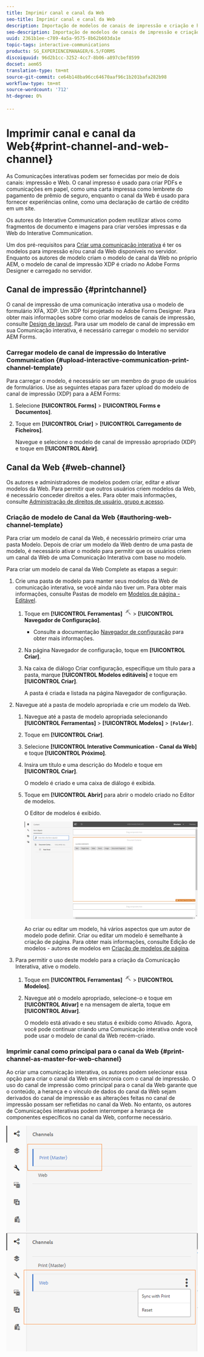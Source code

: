 ```yaml
---
title: Imprimir canal e canal da Web
seo-title: Imprimir canal e canal da Web
description: Importação de modelos de canais de impressão e criação e habilitação de modelos de canais da Web
seo-description: Importação de modelos de canais de impressão e criação e habilitação de modelos de canais da Web
uuid: 2361b1ee-c789-4a5a-9575-8b62b603da1e
topic-tags: interactive-communications
products: SG_EXPERIENCEMANAGER/6.5/FORMS
discoiquuid: 96d2b1cc-3252-4cc7-8b06-a897cbef8599
docset: aem65
translation-type: tm+mt
source-git-commit: ce64b148ba96cc64670aaf96c1b201bafa282b98
workflow-type: tm+mt
source-wordcount: '712'
ht-degree: 0%

---
```



# Imprimir canal e canal da Web{#print-channel-and-web-channel}

As Comunicações interativas podem ser fornecidas por meio de dois canais: impressão e Web. O canal impresso é usado para criar PDFs e comunicações em papel, como uma carta impressa como lembrete do pagamento de prêmio de seguro, enquanto o canal da Web é usado para fornecer experiências online, como uma declaração de cartão de crédito em um site.

Os autores do Interative Communication podem reutilizar ativos como fragmentos de documento e imagens para criar versões impressas e da Web do Interative Communication.

Um dos pré-requisitos para [Criar uma comunicação interativa](../../forms/using/create-interactive-communication.md) é ter os modelos para impressão e/ou canal da Web disponíveis no servidor. Enquanto os autores de modelo criam o modelo de canal da Web no próprio AEM, o modelo de canal de impressão XDP é criado no Adobe Forms Designer e carregado no servidor.

## Canal de impressão {#printchannel}

O canal de impressão de uma comunicação interativa usa o modelo de formulário XFA, XDP. Um XDP foi projetado no Adobe Forms Designer. Para obter mais informações sobre como criar modelos de canais de impressão, consulte [Design de layout](../../forms/using/layout-design-details.md). Para usar um modelo de canal de impressão em sua Comunicação interativa, é necessário carregar o modelo no servidor AEM Forms.

### Carregar modelo de canal de impressão do Interative Communication {#upload-interactive-communication-print-channel-template}

Para carregar o modelo, é necessário ser um membro do grupo de usuários de formulários. Use as seguintes etapas para fazer upload do modelo de canal de impressão (XDP) para a AEM Forms:

1. Selecione **[!UICONTROL Forms]** > **[!UICONTROL Forms e Documentos]**.

1. Toque em **[!UICONTROL Criar]** > **[!UICONTROL Carregamento de Ficheiros]**.

   Navegue e selecione o modelo de canal de impressão apropriado (XDP) e toque em **[!UICONTROL Abrir]**.

## Canal da Web {#web-channel}

Os autores e administradores de modelos podem criar, editar e ativar modelos da Web. Para permitir que outros usuários criem modelos da Web, é necessário conceder direitos a eles. Para obter mais informações, consulte [Administração de direitos de usuário, grupo e acesso](/help/sites-administering/user-group-ac-admin.md).

### Criação de modelo de Canal da Web {#authoring-web-channel-template}

Para criar um modelo de canal da Web, é necessário primeiro criar uma pasta Modelo. Depois de criar um modelo da Web dentro de uma pasta de modelo, é necessário ativar o modelo para permitir que os usuários criem um canal da Web de uma Comunicação Interativa com base no modelo.

Para criar um modelo de canal da Web Complete as etapas a seguir:

1. Crie uma pasta de modelo para manter seus modelos da Web de comunicação interativa, se você ainda não tiver um. Para obter mais informações, consulte Pastas de modelo em [Modelos de página - Editável](/help/sites-developing/page-templates-editable.md).

   1. Toque em **[!UICONTROL Ferramentas]** ![ferramentas](assets/tools.png) > **[!UICONTROL Navegador de Configuração]**.
      * Consulte a documentação [Navegador de configuração](/help/sites-administering/configurations.md) para obter mais informações.
   1. Na página Navegador de configuração, toque em **[!UICONTROL Criar]**.
   1. Na caixa de diálogo Criar configuração, especifique um título para a pasta, marque **[!UICONTROL Modelos editáveis]** e toque em **[!UICONTROL Criar]**.

      A pasta é criada e listada na página Navegador de configuração.

1. Navegue até a pasta de modelo apropriada e crie um modelo da Web.

   1. Navegue até a pasta de modelo apropriada selecionando **[!UICONTROL Ferramentas]** > **[!UICONTROL Modelos]** > **`[Folder]`**.
   1. Toque em **[!UICONTROL Criar]**.
   1. Selecione **[!UICONTROL Interative Communication - Canal da Web]** e toque **[!UICONTROL Próximo]**.
   1. Insira um título e uma descrição do Modelo e toque em **[!UICONTROL Criar]**.

      O modelo é criado e uma caixa de diálogo é exibida.

   1. Toque em **[!UICONTROL Abrir]** para abrir o modelo criado no Editor de modelos.

      O Editor de modelos é exibido.

      ![webcaneltemplate](assets/webchanneltemplate.png)

      Ao criar ou editar um modelo, há vários aspectos que um autor de modelo pode definir. Criar ou editar um modelo é semelhante à criação de página. Para obter mais informações, consulte Edição de modelos - autores de modelos em [Criação de modelos de página](/help/sites-authoring/templates.md).

1. Para permitir o uso deste modelo para a criação da Comunicação Interativa, ative o modelo.

   1. Toque em **[!UICONTROL Ferramentas]** ![ferramentas](assets/tools.png) > **[!UICONTROL Modelos]**.
   1. Navegue até o modelo apropriado, selecione-o e toque em **[!UICONTROL Ativar]** e na mensagem de alerta, toque em **[!UICONTROL Ativar]**.

      O modelo está ativado e seu status é exibido como Ativado. Agora, você pode continuar criando uma Comunicação interativa onde você pode usar o modelo de canal da Web recém-criado.

### Imprimir canal como principal para o canal da Web {#print-channel-as-master-for-web-channel}

Ao criar uma comunicação interativa, os autores podem selecionar essa opção para criar o canal da Web em sincronia com o canal de impressão. O uso do canal de impressão como principal para o canal da Web garante que o conteúdo, a herança e o vínculo de dados do canal da Web sejam derivados do canal de impressão e as alterações feitas no canal de impressão possam ser refletidas no canal da Web. No entanto, os autores de Comunicações interativas podem interromper a herança de componentes específicos no canal da Web, conforme necessário.

![Imprimir canal como canal ](assets/create_ic_print_master_new.png) ![masterWeb com canal de impressão principal](assets/create_ic_print_master_web_new.png)

